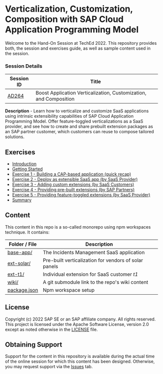 # Verticalization, Customization, Composition with SAP Cloud Application Programming Model

Welcome to the Hand-On Session at TechEd 2022. This repository provides both, 
the session and exercises guide, as well as sample content used in the session.


### Session Details

| Session ID | Title                                                             |
|------------|-------------------------------------------------------------------|
| [AD264](https://go3.events.sap.com/sapteched/hybrid/2022/reg/flow/sap/saptech2022/sapteched2022catalog/page/catalog/session/1661198449398001XLB7) | Boost Application Verticalization, Customization, and Composition |

**Description** - Learn how to verticalize and customize SaaS applications using 
intrinsic extensibility capabilities of SAP Cloud Application Programming Model. 
Offer feature-toggled verticalizations as a SaaS provider, and see how to create 
and share prebuilt extension packages as an SAP partner customer, which customers 
can reuse to compose tailored solutions.


## Exercises

- [Introduction](https://github.com/SAP-samples/teched2022-AD264/wiki)
- [Getting Started](https://github.com/SAP-samples/teched2022-AD264/wiki/0.-Getting-Started)
- [Exercise 1 - Building a CAP-based application (quick recap)](https://github.com/SAP-samples/teched2022-AD264/wiki/1.-Build-a-CAP-Application)
- [Exercise 2 - Deploy as extensible SaaS app (by SaaS Provider)](https://github.com/SAP-samples/teched2022-AD264/wiki/2.-Deploy-as-SaaS)
- [Exercise 3 - Adding custom extensions (by SaaS Customers)](https://github.com/SAP-samples/teched2022-AD264/wiki/3.-Custom-Extensions)
- [Exercise 4 - Providing pre-built extensions  (by SAP Partners)](https://github.com/SAP-samples/teched2022-AD264/wiki/4.-Pre-built-Extensions)
- [Exercise 5 - Providing feature-toggled extensions (by SaaS Provider)](https://github.com/SAP-samples/teched2022-AD264/wiki/5.-Feature-Toggled-Extensions)
- [Summary](https://github.com/SAP-samples/teched2022-AD264/wiki/6.-Summary)


## Content 

This content in this repo is a so-called monorepo using npm workspaces technique. 
It contains: 

| Folder / File                                                                          | Description                                           |
|----------------------------------------------------------------------------------------|-------------------------------------------------------|
| [base-app/](https://github.com/SAP-samples/teched2022-AD264/tree/main/base-app)        | The Incidents Management SaaS application             |
| [ext-solar/](https://github.com/SAP-samples/teched2022-AD264/tree/main/ext-solar)      | Pre-built verticalization for vendors of solar panels |
| [ext-t1/](https://github.com/SAP-samples/teched2022-AD264/tree/main/ext-t1)            | Individual extension for SaaS customer _t1_           |
| [wiki/](https://github.com/SAP-samples/teched2022-AD264/wiki)                          | A git submodule link to the repo's wiki content       |
| [package.json](https://github.com/SAP-samples/teched2022-AD264/tree/main/package.json) | Npm workspace setup                                   |


## License

Copyright (c) 2022 SAP SE or an SAP affiliate company. All rights reserved. 
This project is licensed under the Apache Software License, version 2.0 except as 
noted otherwise in the [LICENSE](LICENSE) file.


## Obtaining Support

Support for the content in this repository is available during the actual time of 
the online session for which this content has been designed. Otherwise, you may 
request support via the [Issues](../../issues) tab.
